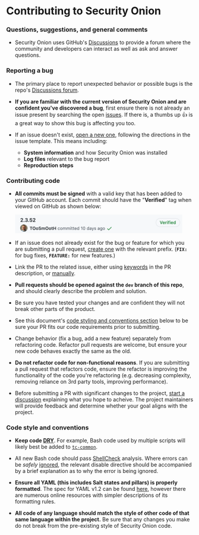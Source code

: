 # Contributing to Security Onion

### Questions, suggestions, and general comments
* Security Onion uses GitHub's [Discussions](https://github.com/ThreatCode/threatcode/discussions) to provide a forum where the community and developers can interact as well as ask and answer questions.

### Reporting a bug
* The primary place to report unexpected behavior or possible bugs is the repo's [Discussions forum](https://github.com/ThreatCode/threatcode/discussions).

*  **If you are familiar with the current version of Security Onion and are confident you've discovered a bug**, first ensure there is not already an issue present by searching the open [issues](https://github.com/ThreatCode/threatcode/issues). If there is, a thumbs up :+1: is a great way to show this bug is affecting you too.

* If an issue doesn't exist, [open a new one](https://github.com/ThreatCode/threatcode/issues/new), following the directions in the issue template. This means including:
  * **System information** and how Security Onion was installed
  * **Log files** relevant to the bug report
  * **Reproduction steps** 

### Contributing code

* **All commits must be signed** with a valid key that has been added to your GitHub account. Each commit should have the "**Verified**" tag when viewed on GitHub as shown below:
  
  <img src="./assets/images/verified-commit-1.png" width="450">

* If an issue does not already exist for the bug or feature for which you are submitting a pull request, [create one](https://github.com/ThreatCode/threatcode/issues/new) with the relevant prefix. (**`FIX:`** for bug fixes, **`FEATURE:`** for new features.)

* Link the PR to the related issue, either using [keywords](https://docs.github.com/en/issues/tracking-your-work-with-issues/creating-issues/linking-a-pull-request-to-an-issue#linking-a-pull-request-to-an-issue-using-a-keyword) in the PR description, or [manually](https://docs.github.com/en/issues/tracking-your-work-with-issues/creating-issues/linking-a-pull-request-to-an-issue#manually-linking-a-pull-request-to-an-issue).

* **Pull requests should be opened against the `dev` branch of this repo**, and should clearly describe the problem and solution.

* Be sure you have tested your changes and are confident they will not break other parts of the product.

* See this document's [code styling and conventions section](#code-style-and-conventions) below to be sure your PR fits our code requirements prior to submitting.

* Change behavior (fix a bug, add a new feature) separately from refactoring code. Refactor pull requests are welcome, but ensure your new code behaves exactly the same as the old.

* **Do not refactor code for non-functional reasons**. If you are submitting a pull request that refactors code, ensure the refactor is improving the functionality of the code you're refactoring (e.g. decreasing complexity, removing reliance on 3rd party tools, improving performance).

* Before submitting a PR with significant changes to the project, [start a discussion](https://github.com/ThreatCode/threatcode/discussions/new) explaining what you hope to acheive. The project maintainers will provide feedback and determine whether your goal aligns with the project. 


### Code style and conventions
* **Keep code [DRY](https://en.wikipedia.org/wiki/Don%27t_repeat_yourself)**. For example, Bash code used by multiple scripts will likely best be added to <span style="white-space: nowrap;">[`tc-common`](salt/common/tools/sbin/tc-common)</span>.

* All new Bash code should pass [ShellCheck](https://www.shellcheck.net/) analysis. Where errors can be *safely* [ignored](https://github.com/koalaman/shellcheck/wiki/Ignore), the relevant disable directive should be accompanied by a brief explanation as to why the error is being ignored.

* **Ensure all YAML (this includes Salt states and pillars) is properly formatted**. The spec for YAML v1.2 can be found [here](https://yaml.org/spec/1.2/spec.html), however there are numerous online resources with simpler descriptions of its formatting rules. 

* **All code of any language should match the style of other code of that same language within the project.** Be sure that any changes you make do not break from the pre-existing style of Security Onion code.
